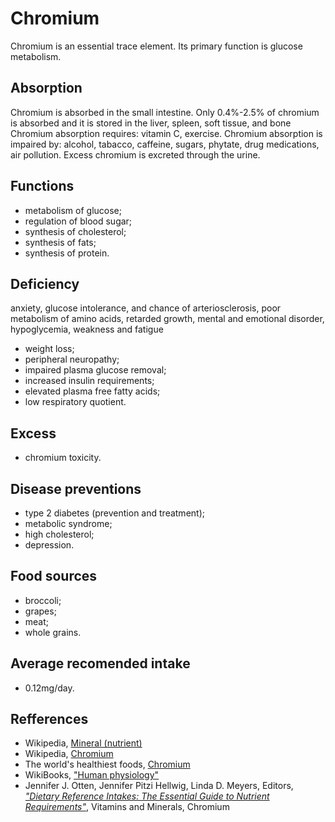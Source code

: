 # Chromium
Chromium is an essential trace element. Its primary function is glucose metabolism.

## Absorption
Chromium is absorbed in the small intestine. Only 0.4%-2.5% of chromium is absorbed and it is stored in the liver, spleen, soft tissue, and bone
Chromium absorption requires: vitamin C, exercise.
Chromium absorption is impaired by: alcohol, tabacco, caffeine, sugars, phytate, drug medications, air pollution.
Excess chromium is excreted through the urine.

## Functions
- metabolism of glucose;
- regulation of blood sugar;
- synthesis of cholesterol;
- synthesis of fats;
- synthesis of protein.

## Deficiency
anxiety, glucose intolerance, and chance of arteriosclerosis, poor metabolism of amino acids, retarded growth, mental and emotional disorder, hypoglycemia, weakness and fatigue
- weight loss;
- peripheral neuropathy;
- impaired plasma glucose removal;
- increased insulin requirements;
- elevated plasma free fatty acids;
- low respiratory quotient.

## Excess
- chromium toxicity.

## Disease preventions
- type 2 diabetes (prevention and treatment);
- metabolic syndrome;
- high cholesterol;
- depression.

## Food sources
- broccoli;
- grapes;
- meat;
- whole grains.

## Average recomended intake
- 0.12mg/day.

## Refferences
- Wikipedia, [Mineral (nutrient)](https://en.wikipedia.org/wiki/Mineral_(nutrient))
- Wikipedia, [Chromium](https://en.wikipedia.org/wiki/Chromium)
- The world's healthiest foods, [Chromium](http://www.whfoods.com/genpage.php?tname=nutrient&dbid=51)
- WikiBooks, ["Human physiology"](https://en.wikibooks.org/wiki/Human_Physiology/Nutrition#Minerals)
- Jennifer J. Otten, Jennifer Pitzi Hellwig, Linda D. Meyers, Editors, [_"Dietary Reference Intakes: The Essential Guide to Nutrient Requirements"_](https://www.amazon.com/Dietary-Reference-Intakes-Essential-Requirements/dp/0309157420), Vitamins and Minerals, Chromium